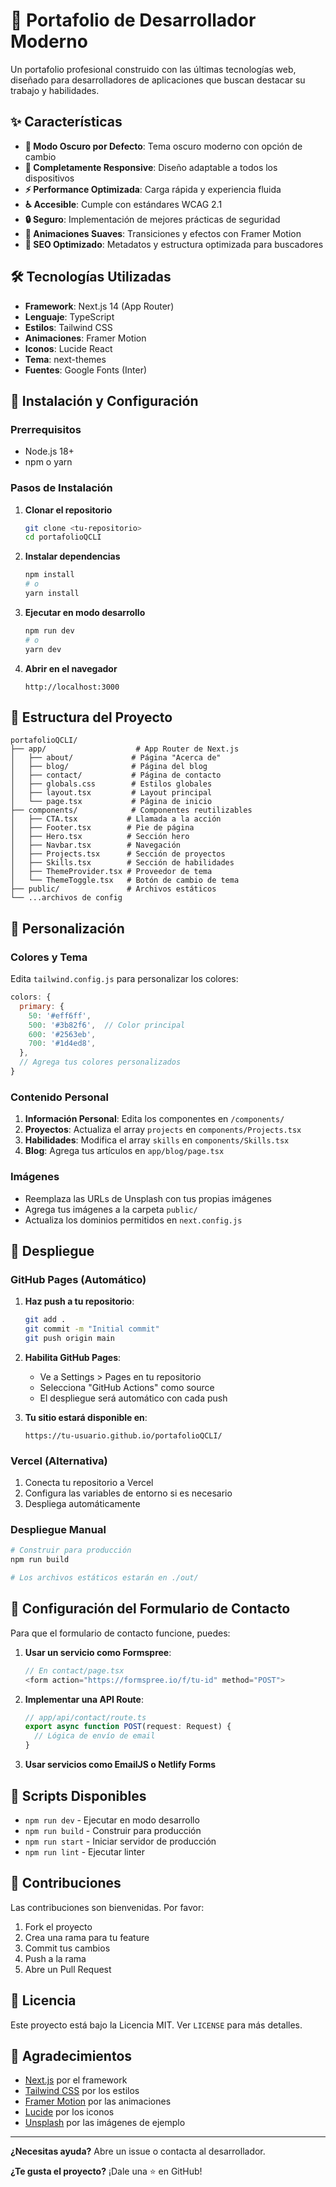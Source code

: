 # 🚀 Portafolio de Desarrollador Moderno

Un portafolio profesional construido con las últimas tecnologías web, diseñado para desarrolladores de aplicaciones que buscan destacar su trabajo y habilidades.

## ✨ Características

- **🌙 Modo Oscuro por Defecto**: Tema oscuro moderno con opción de cambio
- **📱 Completamente Responsive**: Diseño adaptable a todos los dispositivos
- **⚡ Performance Optimizada**: Carga rápida y experiencia fluida
- **♿ Accesible**: Cumple con estándares WCAG 2.1
- **🔒 Seguro**: Implementación de mejores prácticas de seguridad
- **🎨 Animaciones Suaves**: Transiciones y efectos con Framer Motion
- **🎯 SEO Optimizado**: Metadatos y estructura optimizada para buscadores

## 🛠️ Tecnologías Utilizadas

- **Framework**: Next.js 14 (App Router)
- **Lenguaje**: TypeScript
- **Estilos**: Tailwind CSS
- **Animaciones**: Framer Motion
- **Iconos**: Lucide React
- **Tema**: next-themes
- **Fuentes**: Google Fonts (Inter)

## 🚀 Instalación y Configuración

### Prerrequisitos

- Node.js 18+ 
- npm o yarn

### Pasos de Instalación

1. **Clonar el repositorio**
   ```bash
   git clone <tu-repositorio>
   cd portafolioQCLI
   ```

2. **Instalar dependencias**
   ```bash
   npm install
   # o
   yarn install
   ```

3. **Ejecutar en modo desarrollo**
   ```bash
   npm run dev
   # o
   yarn dev
   ```

4. **Abrir en el navegador**
   ```
   http://localhost:3000
   ```

## 📁 Estructura del Proyecto

```
portafolioQCLI/
├── app/                    # App Router de Next.js
│   ├── about/             # Página "Acerca de"
│   ├── blog/              # Página del blog
│   ├── contact/           # Página de contacto
│   ├── globals.css        # Estilos globales
│   ├── layout.tsx         # Layout principal
│   └── page.tsx           # Página de inicio
├── components/            # Componentes reutilizables
│   ├── CTA.tsx           # Llamada a la acción
│   ├── Footer.tsx        # Pie de página
│   ├── Hero.tsx          # Sección hero
│   ├── Navbar.tsx        # Navegación
│   ├── Projects.tsx      # Sección de proyectos
│   ├── Skills.tsx        # Sección de habilidades
│   ├── ThemeProvider.tsx # Proveedor de tema
│   └── ThemeToggle.tsx   # Botón de cambio de tema
├── public/               # Archivos estáticos
└── ...archivos de config
```

## 🎨 Personalización

### Colores y Tema

Edita `tailwind.config.js` para personalizar los colores:

```javascript
colors: {
  primary: {
    50: '#eff6ff',
    500: '#3b82f6',  // Color principal
    600: '#2563eb',
    700: '#1d4ed8',
  },
  // Agrega tus colores personalizados
}
```

### Contenido Personal

1. **Información Personal**: Edita los componentes en `/components/`
2. **Proyectos**: Actualiza el array `projects` en `components/Projects.tsx`
3. **Habilidades**: Modifica el array `skills` en `components/Skills.tsx`
4. **Blog**: Agrega tus artículos en `app/blog/page.tsx`

### Imágenes

- Reemplaza las URLs de Unsplash con tus propias imágenes
- Agrega tus imágenes a la carpeta `public/`
- Actualiza los dominios permitidos en `next.config.js`

## 🚀 Despliegue

### GitHub Pages (Automático)

1. **Haz push a tu repositorio**:
   ```bash
   git add .
   git commit -m "Initial commit"
   git push origin main
   ```

2. **Habilita GitHub Pages**:
   - Ve a Settings > Pages en tu repositorio
   - Selecciona "GitHub Actions" como source
   - El despliegue será automático con cada push

3. **Tu sitio estará disponible en**:
   ```
   https://tu-usuario.github.io/portafolioQCLI/
   ```

### Vercel (Alternativa)

1. Conecta tu repositorio a Vercel
2. Configura las variables de entorno si es necesario
3. Despliega automáticamente

### Despliegue Manual

```bash
# Construir para producción
npm run build

# Los archivos estáticos estarán en ./out/
```

## 📧 Configuración del Formulario de Contacto

Para que el formulario de contacto funcione, puedes:

1. **Usar un servicio como Formspree**:
   ```javascript
   // En contact/page.tsx
   <form action="https://formspree.io/f/tu-id" method="POST">
   ```

2. **Implementar una API Route**:
   ```javascript
   // app/api/contact/route.ts
   export async function POST(request: Request) {
     // Lógica de envío de email
   }
   ```

3. **Usar servicios como EmailJS o Netlify Forms**

## 🔧 Scripts Disponibles

- `npm run dev` - Ejecutar en modo desarrollo
- `npm run build` - Construir para producción
- `npm run start` - Iniciar servidor de producción
- `npm run lint` - Ejecutar linter

## 🤝 Contribuciones

Las contribuciones son bienvenidas. Por favor:

1. Fork el proyecto
2. Crea una rama para tu feature
3. Commit tus cambios
4. Push a la rama
5. Abre un Pull Request

## 📄 Licencia

Este proyecto está bajo la Licencia MIT. Ver `LICENSE` para más detalles.

## 🙏 Agradecimientos

- [Next.js](https://nextjs.org/) por el framework
- [Tailwind CSS](https://tailwindcss.com/) por los estilos
- [Framer Motion](https://www.framer.com/motion/) por las animaciones
- [Lucide](https://lucide.dev/) por los iconos
- [Unsplash](https://unsplash.com/) por las imágenes de ejemplo

---

**¿Necesitas ayuda?** Abre un issue o contacta al desarrollador.

**¿Te gusta el proyecto?** ¡Dale una ⭐ en GitHub!